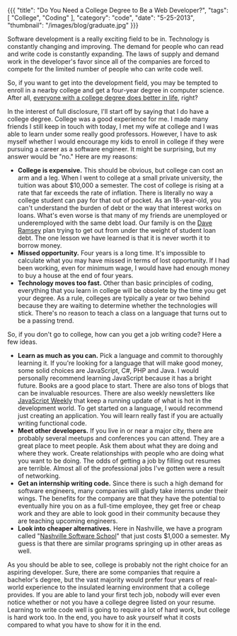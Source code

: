 {{{
    "title": "Do You Need a College Degree to Be a Web Developer?",
    "tags": [ "College", "Coding" ],
    "category": "code",
    "date": "5-25-2013",
    "thumbnail": "/images/blog/graduate.jpg"
}}}

Software development is a really exciting field to be in. Technology is constantly changing and improving. The demand for people who can read and write code is constantly expanding. The laws of supply and demand work in the developer's favor since all of the companies are forced to compete for the limited number of people who can write code well.

So, if you want to get into the development field, you may be tempted to enroll in a nearby college and get a four-year degree in computer science. After all, [everyone with a college degree does better in life](http://www.youtube.com/watch?v=kXpwAOHJsxg), right?

In the interest of full disclosure, I'll start off by saying that I do have a college degree. College was a good experience for me. I made many friends I still keep in touch with today, I met my wife at college and I was able to learn under some really good professors. However, I have to ask myself whether I would encourage my kids to enroll in college if they were pursuing a career as a software engineer. It might be surprising, but my answer would be "no." Here are my reasons:

-   **College is expensive.** This should be obvious, but college can cost an arm and a leg. When I went to college at a small private university, the tuition was about $10,000 a semester. The cost of college is rising at a rate that far exceeds the rate of inflation. There is literally no way a college student can pay for that out of pocket. As an 18-year-old, you can't understand the burden of debt or the way that interest works on loans. What's even worse is that many of my friends are unemployed or underemployed with the same debt load. Our family is on the [Dave Ramsey](http:/daveramsey.com) plan trying to get out from under the weight of student loan debt. The one lesson we have learned is that it is never worth it to borrow money.
-   **Missed opportunity.** Four years is a long time. It's impossible to calculate what you may have missed in terms of lost opportunity. If I had been working, even for minimum wage, I would have had enough money to buy a house at the end of four years.
-   **Technology moves too fast.** Other than basic principles of coding, everything that you learn in college will be obsolete by the time you get your degree. As a rule, colleges are typically a year or two behind because they are waiting to determine whether the technologies will stick. There's no reason to teach a class on a language that turns out to be a passing trend.

So, if you don't go to college, how can you get a job writing code? Here a few ideas.

-   **Learn as much as you can.** Pick a language and commit to thoroughly learning it. If you're looking for a language that will make good money, some solid choices are JavaScript, C#, PHP and Java. I would personally recommend learning JavaScript because it has a bright future. Books are a good place to start. There are also tons of blogs that can be invaluable resources. There are also weekly newsletters like [JavaScript Weekly](http://javascriptweekly.com/) that keep a running update of what is hot in the development world. To get started on a language, I would recommend just creating an application. You will learn really fast if you are actually writing functional code.
-   **Meet other developers.** If you live in or near a major city, there are probably several meetups and conferences you can attend. They are a great place to meet people. Ask them about what they are doing and where they work. Create relationships with people who are doing what you want to be doing. The odds of getting a job by filling out resumes are terrible. Almost all of the professional jobs I've gotten were a result of networking.
-   **Get an internship writing code.** Since there is such a high demand for software engineers, many companies will gladly take interns under their wings. The benefits for the company are that they have the potential to eventually hire you on as a full-time employee, they get free or cheap work and they are able to look good in their community because they are teaching upcoming engineers.
-   **Look into cheaper alternatives.** Here in Nashville, we have a program called "[Nashville Software School](http://nashvillesoftwareschool.com/)" that just costs $1,000 a semester. My guess is that there are similar programs springing up in other areas as well.

As you should be able to see, college is probably not the right choice for an aspiring developer. Sure, there are some companies that require a bachelor's degree, but the vast majority would prefer four years of real-world experience to the insulated learning environment that a college provides. If you are able to land your first tech job, nobody will ever even notice whether or not you have a college degree listed on your resume. Learning to write code well is going to require a lot of hard work, but college is hard work too. In the end, you have to ask yourself what it costs compared to what you have to show for it in the end.